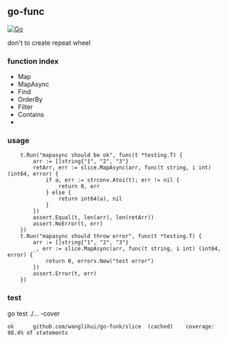 go-func
---

[![Go](https://github.com/wanglihui/go-func/actions/workflows/go.yml/badge.svg?branch=master)](https://github.com/wanglihui/go-func/actions/workflows/go.yml)

don't to create repeat wheel

### function index

- Map
- MapAsync
- Find
- OrderBy
- Filter
- Contains
-

### usage

```
    t.Run("mapasync should be ok", func(t *testing.T) {
		arr := []string{"1", "2", "3"}
		retArr, err := slice.MapAsync(arr, func(t string, i int) (int64, error) {
			if a, err := strconv.Atoi(t); err != nil {
				return 0, err
			} else {
				return int64(a), nil
			}
		})
		assert.Equal(t, len(arr), len(retArr))
		assert.NoError(t, err)
	})
	t.Run("mapasync should throw error", func(t *testing.T) {
		arr := []string{"1", "2", "3"}
		_, err := slice.MapAsync(arr, func(t string, i int) (int64, error) {
			return 0, errors.New("test error")
		})
		assert.Error(t, err)
	})
```

### test

go test ./... -cover

```
ok  	github.com/wanglihui/go-funk/slice	(cached)	coverage: 98.4% of statements
```